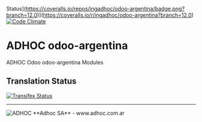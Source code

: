 Status](https://coveralls.io/repos/ingadhoc/odoo-argentina/badge.png?branch=12.0)](https://coveralls.io/r/ingadhoc/odoo-argentina?branch=12.0) [![Code 
Climate](https://codeclimate.com/github/ingadhoc/odoo-argentina/badges/gpa.svg)](https://codeclimate.com/github/ingadhoc/odoo-argentina)

# ADHOC odoo-argentina

ADHOC Odoo odoo-argentina Modules

[//]: # (addons)
[//]: # (end addons)

Translation Status
------------------
[![Transifex Status](https://www.transifex.com/projects/p/ingadhoc-odoo-argentina-12-0/chart/image_png)](https://www.transifex.com/projects/p/ingadhoc-odoo-argentina-12-0)

----

<img alt="ADHOC" src="http://fotos.subefotos.com/83fed853c1e15a8023b86b2b22d6145bo.png" />
**Adhoc SA** - www.adhoc.com.ar
